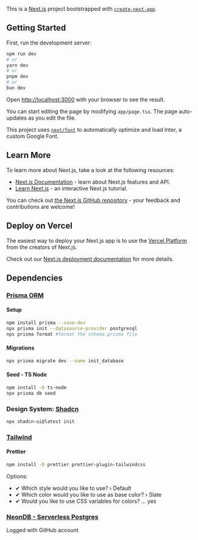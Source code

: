 This is a [Next.js](https://nextjs.org/) project bootstrapped with [`create-next-app`](https://github.com/vercel/next.js/tree/canary/packages/create-next-app).

## Getting Started

First, run the development server:

```bash
npm run dev
# or
yarn dev
# or
pnpm dev
# or
bun dev
```

Open [http://localhost:3000](http://localhost:3000) with your browser to see the result.

You can start editing the page by modifying `app/page.tsx`. The page auto-updates as you edit the file.

This project uses [`next/font`](https://nextjs.org/docs/basic-features/font-optimization) to automatically optimize and load Inter, a custom Google Font.

## Learn More

To learn more about Next.js, take a look at the following resources:

- [Next.js Documentation](https://nextjs.org/docs) - learn about Next.js features and API.
- [Learn Next.js](https://nextjs.org/learn) - an interactive Next.js tutorial.

You can check out [the Next.js GitHub repository](https://github.com/vercel/next.js/) - your feedback and contributions are welcome!

## Deploy on Vercel

The easiest way to deploy your Next.js app is to use the [Vercel Platform](https://vercel.com/new?utm_medium=default-template&filter=next.js&utm_source=create-next-app&utm_campaign=create-next-app-readme) from the creators of Next.js.

Check out our [Next.js deployment documentation](https://nextjs.org/docs/deployment) for more details.

## Dependencies

### [Prisma ORM](https://www.prisma.io/docs/getting-started/quickstart)

#### Setup

```bash
npm install prisma --save-dev
npx prisma init --datasource-provider postgresql
npx prisma format #format the schema.prisma file
```

#### Migrations

```bash
npx prisma migrate dev --name init_database
```

#### Seed - TS Node

```bash
npm install -D ts-node
npx prisma db seed
```

### Design System: [Shadcn](https://ui.shadcn.com/docs/installation/next)

```bash
npx shadcn-ui@latest init
```
### [Tailwind](https://tailwindcss.com/blog/automatic-class-sorting-with-prettier)

#### Prettier
```bash
npm install -D prettier prettier-plugin-tailwindcss
```


Options:

* ✔ Which style would you like to use? › Default
* ✔ Which color would you like to use as base color? › Slate
* ✔ Would you like to use CSS variables for colors? …  yes


### [NeonDB - Serverless Postgres](https://console.neon.tech/app/projects/proud-frost-91088754)

Logged with GitHub account
